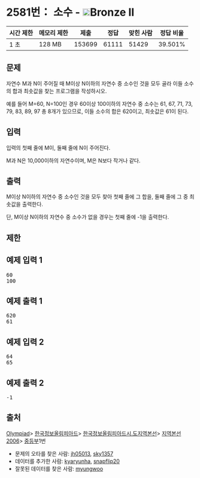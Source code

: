 # 2581번： 소수 - <img src="https://static.solved.ac/tier_small/4.svg" style="height:20px" />Bronze II


| 시간 제한 | 메모리 제한 | 제출 | 정답 | 맞힌 사람 | 정답 비율 |
| --- | --- | --- | --- | --- | --- |
| 1 초 | 128 MB | 153699 | 61111 | 51429 | 39.501% |


## 문제


자연수 M과 N이 주어질 때 M이상 N이하의 자연수 중 소수인 것을 모두 골라 이들 소수의 합과 최솟값을 찾는 프로그램을 작성하시오.

예를 들어 M=60, N=100인 경우 60이상 100이하의 자연수 중 소수는 61, 67, 71, 73, 79, 83, 89, 97 총 8개가 있으므로, 이들 소수의 합은 620이고, 최솟값은 61이 된다.




## 입력


입력의 첫째 줄에 M이, 둘째 줄에 N이 주어진다.

M과 N은 10,000이하의 자연수이며, M은 N보다 작거나 같다.




## 출력


M이상 N이하의 자연수 중 소수인 것을 모두 찾아 첫째 줄에 그 합을, 둘째 줄에 그 중 최솟값을 출력한다.

단, M이상 N이하의 자연수 중 소수가 없을 경우는 첫째 줄에 -1을 출력한다.




## 제한




## 예제 입력 1


<pre>60
100
</pre>


## 예제 출력 1


<pre>620
61
</pre>




## 예제 입력 2


<pre>64
65
</pre>


## 예제 출력 2


<pre>-1
</pre>






## 출처


[Olympiad](/category/2)> [한국정보올림피아드](/category/55)> [한국정보올림피아드시․도지역본선](/category/57)> [지역본선 2006](/category/70)> [중등부](/category/detail/368)1번
- 문제의 오타를 찾은 사람: [jh05013](/user/jh05013), [sky1357](/user/sky1357)
- 데이터를 추가한 사람: [kyaryunha](/user/kyaryunha), [snapflip20](/user/snapflip20)
- 잘못된 데이터를 찾은 사람: [myungwoo](/user/myungwoo)




